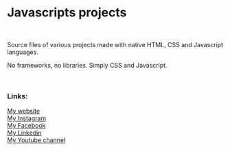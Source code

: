 <h1>Javascripts projects</h1>
<br>
<p>Source files of various projects made with native HTML, CSS and Javascript languages.

No frameworks, no libraries. Simply CSS and Javascript.
</p>

<br>
<h3>Links:</h3>
<a target="_blank" href="https://jonathanbenitez.fr">My website</a>
<br>
<a target="_blank" href="https://www.instagram.com/laminutedecode/">My Instagram</a>
<br>
<a target="_blank" href="https://www.facebook.com/jonathan.benitez.nelya">My Facebook</a>
<br>
<a target="_blank" href="https://www.linkedin.com/in/jbtzdesigner/?originalSubdomain=fr">My Linkedin</a>
<br>
<a target="_blank" href="https://www.youtube.com/channel/UCR9yKZuUdmEsC8jt8SFi1LA">My Youtube channel</a>

